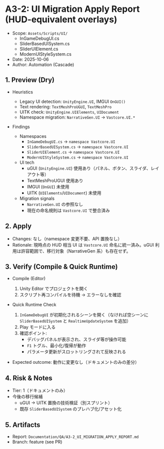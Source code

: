 # A3-2: UI Migration Apply Report (HUD-equivalent overlays)

- Scope: `Assets/Scripts/UI/`
  - InGameDebugUI.cs
  - SliderBasedUISystem.cs
  - SliderUIElement.cs
  - ModernUIStyleSystem.cs
- Date: 2025-10-06
- Author: Automation (Cascade)

## 1. Preview (Dry)

- Heuristics
  - Legacy UI detection: `UnityEngine.UI`, IMGUI `OnGUI()`
  - Text rendering: `TextMeshProUGUI`, `TextMeshPro`
  - UITK check: `UnityEngine.UIElements`, `UIDocument`
  - Namespace migration: `NarrativeGen.UI` → `Vastcore.UI.*`

- Findings
  - Namespaces
    - `InGameDebugUI.cs` → `namespace Vastcore.UI`
    - `SliderBasedUISystem.cs` → `namespace Vastcore.UI`
    - `SliderUIElement.cs` → `namespace Vastcore.UI`
    - `ModernUIStyleSystem.cs` → `namespace Vastcore.UI`
  - UI tech
    - uGUI (`UnityEngine.UI`) 使用あり（パネル、ボタン、スライダ、レイアウト等）
    - TextMeshProUGUI 使用あり
    - IMGUI (`OnGUI`) 未使用
    - UITK (`UIElements`/`UIDocument`) 未使用
  - Migration signals
    - `NarrativeGen.UI` の参照なし
    - 現在の命名規則は `Vastcore.UI` で整合済み

## 2. Apply

- Changes: なし（namespace 変更不要、API 置換なし）
- Rationale: 現時点の HUD 相当 UI は `Vastcore.UI` 命名に統一済み。uGUI 利用は許容範囲で、移行対象（NarrativeGen 系）も存在せず。

## 3. Verify (Compile & Quick Runtime)

- Compile (Editor)
  1. Unity Editor でプロジェクトを開く
  2. スクリプト再コンパイルを待機 → エラーなしを確認

- Quick Runtime Check
  1. `InGameDebugUI` が初期化されるシーンを開く（なければ空シーンに `SliderBasedUISystem` と `RealtimeUpdateSystem` を追加）
  2. Play モードに入る
  3. 確認ポイント:
     - デバッグパネルが表示され、スライダ等が操作可能
     - `F1` トグル、最小化/復帰が動作
     - パラメータ更新がスロットリングされて反映される

- Expected outcome: 動作に変更なし（ドキュメントのみの差分）

## 4. Risk & Notes

- Tier: 1（ドキュメントのみ）
- 今後の移行候補
  - uGUI → UITK 置換の技術検証（別スプリント）
  - 既存 `SliderBasedUISystem` のプレハブ化/アセット化

## 5. Artifacts

- Report: `Documentation/QA/A3-2_UI_MIGRATION_APPLY_REPORT.md`
- Branch: feature (see PR)
